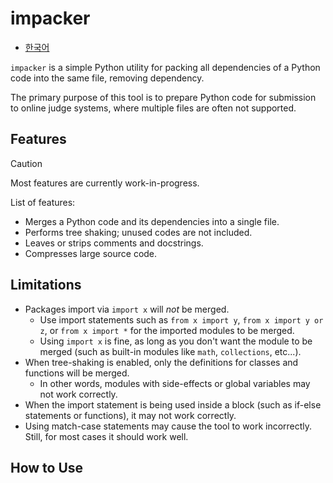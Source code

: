 # impacker

- [한국어](README.ko-KR.md)

`impacker` is a simple Python utility for packing all dependencies of a Python code into the same file, removing dependency.

The primary purpose of this tool is to prepare Python code for submission to online judge systems, where multiple files are often not supported.

## Features

> [!CAUTION]
> Most features are currently work-in-progress.

List of features:

- Merges a Python code and its dependencies into a single file.
- Performs tree shaking; unused codes are not included.
- Leaves or strips comments and docstrings.
- Compresses large source code.

## Limitations

- Packages import via `import x` will *not* be merged.
  - Use import statements such as `from x import y`, `from x import y or z`, or `from x import *` for the imported modules to be merged.
  - Using `import x` is fine, as long as you don't want the module to be merged (such as built-in modules like `math`, `collections`, etc...).
- When tree-shaking is enabled, only the definitions for classes and functions will be merged.
  - In other words, modules with side-effects or global variables may not work correctly.
- When the import statement is being used inside a block (such as if-else statements or functions), it may not work correctly.
- Using match-case statements may cause the tool to work incorrectly. Still, for most cases it should work well.

## How to Use
